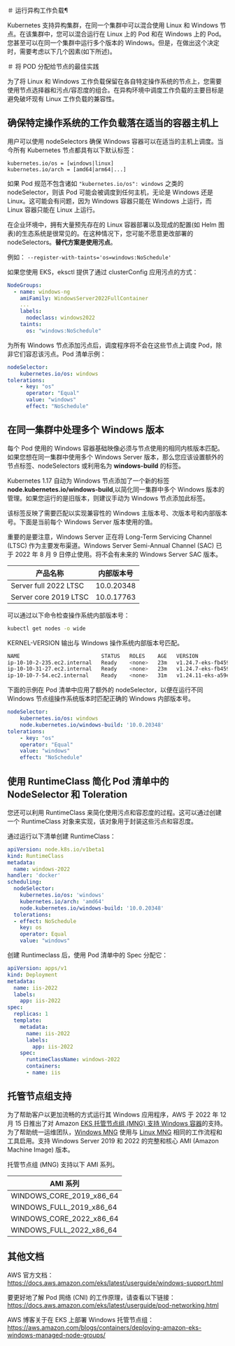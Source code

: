 ＃ 运行异构工作负载¶

Kubernetes 支持异构集群，在同一个集群中可以混合使用 Linux 和 Windows 节点。在该集群中，您可以混合运行在 Linux 上的 Pod 和在 Windows 上的 Pod。您甚至可以在同一个集群中运行多个版本的 Windows。但是，在做出这个决定时，需要考虑以下几个因素(如下所述)。

＃ 将 POD 分配给节点的最佳实践

为了将 Linux 和 Windows 工作负载保留在各自特定操作系统的节点上，您需要使用节点选择器和污点/容忍度的组合。在异构环境中调度工作负载的主要目标是避免破坏现有 Linux 工作负载的兼容性。

## 确保特定操作系统的工作负载落在适当的容器主机上

用户可以使用 nodeSelectors 确保 Windows 容器可以在适当的主机上调度。当今所有 Kubernetes 节点都具有以下默认标签：

    kubernetes.io/os = [windows|linux]
    kubernetes.io/arch = [amd64|arm64|...]

如果 Pod 规范不包含诸如 ``"kubernetes.io/os": windows`` 之类的 nodeSelector，则该 Pod 可能会被调度到任何主机，无论是 Windows 还是 Linux。这可能会有问题，因为 Windows 容器只能在 Windows 上运行，而 Linux 容器只能在 Linux 上运行。

在企业环境中，拥有大量预先存在的 Linux 容器部署以及现成的配置(如 Helm 图表)的生态系统是很常见的。在这种情况下，您可能不愿意更改部署的 nodeSelectors。**替代方案是使用污点**。

例如： `--register-with-taints='os=windows:NoSchedule'`

如果您使用 EKS，eksctl 提供了通过 clusterConfig 应用污点的方式：

```yaml
NodeGroups:
  - name: windows-ng
    amiFamily: WindowsServer2022FullContainer
    ...
    labels:
      nodeclass: windows2022
    taints:
      os: "windows:NoSchedule"
```

为所有 Windows 节点添加污点后，调度程序将不会在这些节点上调度 Pod，除非它们容忍该污点。Pod 清单示例：

```yaml
nodeSelector:
    kubernetes.io/os: windows
tolerations:
    - key: "os"
      operator: "Equal"
      value: "windows"
      effect: "NoSchedule"
```

## 在同一集群中处理多个 Windows 版本

每个 Pod 使用的 Windows 容器基础映像必须与节点使用的相同内核版本匹配。如果您想在同一集群中使用多个 Windows Server 版本，那么您应该设置额外的节点标签、nodeSelectors 或利用名为 **windows-build** 的标签。

Kubernetes 1.17 自动为 Windows 节点添加了一个新的标签 **node.kubernetes.io/windows-build**,以简化同一集群中多个 Windows 版本的管理。如果您运行的是旧版本，则建议手动为 Windows 节点添加此标签。

该标签反映了需要匹配以实现兼容性的 Windows 主版本号、次版本号和内部版本号。下面是当前每个 Windows Server 版本使用的值。

重要的是要注意，Windows Server 正在将 Long-Term Servicing Channel (LTSC) 作为主要发布渠道。Windows Server Semi-Annual Channel (SAC) 已于 2022 年 8 月 9 日停止使用。将不会有未来的 Windows Server SAC 版本。


| 产品名称 | 内部版本号 |
| -------- | -------- |
| Server full 2022 LTSC    | 10.0.20348    |
| Server core 2019 LTSC    | 10.0.17763    |

可以通过以下命令检查操作系统内部版本号：

```bash    
kubectl get nodes -o wide
```

KERNEL-VERSION 输出与 Windows 操作系统内部版本号匹配。

```bash 
NAME                          STATUS   ROLES    AGE   VERSION                INTERNAL-IP   EXTERNAL-IP     OS-IMAGE                         KERNEL-VERSION                  CONTAINER-RUNTIME
ip-10-10-2-235.ec2.internal   Ready    <none>   23m   v1.24.7-eks-fb459a0    10.10.2.235   3.236.30.157    Windows Server 2022 Datacenter   10.0.20348.1607                 containerd://1.6.6
ip-10-10-31-27.ec2.internal   Ready    <none>   23m   v1.24.7-eks-fb459a0    10.10.31.27   44.204.218.24   Windows Server 2019 Datacenter   10.0.17763.4131                 containerd://1.6.6
ip-10-10-7-54.ec2.internal    Ready    <none>   31m   v1.24.11-eks-a59e1f0   10.10.7.54    3.227.8.172     Amazon Linux 2                   5.10.173-154.642.amzn2.x86_64   containerd://1.6.19
```

下面的示例在 Pod 清单中应用了额外的 nodeSelector，以便在运行不同 Windows 节点组操作系统版本时匹配正确的 Windows 内部版本号。

```yaml
nodeSelector:
    kubernetes.io/os: windows
    node.kubernetes.io/windows-build: '10.0.20348'
tolerations:
    - key: "os"
    operator: "Equal"
    value: "windows"
    effect: "NoSchedule"
```

## 使用 RuntimeClass 简化 Pod 清单中的 NodeSelector 和 Toleration

您还可以利用 RuntimeClass 来简化使用污点和容忍度的过程。这可以通过创建一个 RuntimeClass 对象来实现，该对象用于封装这些污点和容忍度。

通过运行以下清单创建 RuntimeClass：

```yaml
apiVersion: node.k8s.io/v1beta1
kind: RuntimeClass
metadata:
  name: windows-2022
handler: 'docker'
scheduling:
  nodeSelector:
    kubernetes.io/os: 'windows'
    kubernetes.io/arch: 'amd64'
    node.kubernetes.io/windows-build: '10.0.20348'
  tolerations:
  - effect: NoSchedule
    key: os
    operator: Equal
    value: "windows"
```

创建 Runtimeclass 后，使用 Pod 清单中的 Spec 分配它：

```yaml
apiVersion: apps/v1
kind: Deployment
metadata:
  name: iis-2022
  labels:
    app: iis-2022
spec:
  replicas: 1
  template:
    metadata:
      name: iis-2022
      labels:
        app: iis-2022
    spec:
      runtimeClassName: windows-2022
      containers:
      - name: iis
```

## 托管节点组支持
为了帮助客户以更加流畅的方式运行其 Windows 应用程序，AWS 于 2022 年 12 月 15 日推出了对 Amazon [EKS 托管节点组 (MNG) 支持 Windows 容器](https://aws.amazon.com/about-aws/whats-new/2022/12/amazon-eks-automated-provisioning-lifecycle-management-windows-containers/)的支持。为了帮助统一运维团队，[Windows MNG](https://docs.aws.amazon.com/eks/latest/userguide/managed-node-groups.html) 使用与 [Linux MNG](https://docs.aws.amazon.com/eks/latest/userguide/managed-node-groups.html) 相同的工作流程和工具启用。支持 Windows Server 2019 和 2022 的完整和核心 AMI (Amazon Machine Image) 版本。

托管节点组 (MNG) 支持以下 AMI 系列。

| AMI 系列 |
| ---------   | 
| WINDOWS_CORE_2019_x86_64    | 
| WINDOWS_FULL_2019_x86_64    | 
| WINDOWS_CORE_2022_x86_64    | 
| WINDOWS_FULL_2022_x86_64    | 

## 其他文档


AWS 官方文档：
https://docs.aws.amazon.com/eks/latest/userguide/windows-support.html

要更好地了解 Pod 网络 (CNI) 的工作原理，请查看以下链接： https://docs.aws.amazon.com/eks/latest/userguide/pod-networking.html

AWS 博客关于在 EKS 上部署 Windows 托管节点组：
https://aws.amazon.com/blogs/containers/deploying-amazon-eks-windows-managed-node-groups/